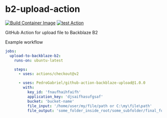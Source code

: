 # b2-upload-action
[![Build Container Image](https://github.com/sksat/b2-upload-action/actions/workflows/build-image.yml/badge.svg)](https://github.com/sksat/b2-upload-action/actions/workflows/build-image.yml)
[![test Action](https://github.com/sksat/b2-upload-action/actions/workflows/test-action.yml/badge.svg)](https://github.com/sksat/b2-upload-action/actions/workflows/test-action.yml)

GitHub Action for upload file to Backblaze B2

Example workflow
```yaml
jobs:
  upload-to-backblaze-b2:
    runs-on: ubuntu-latest

    steps:
      - uses: actions/checkout@v2

      - uses: PedroGabriel/github-action-backblaze-upload@1.0.0
        with:
          key_id: 'fnaufhaihfaifh'
          application_key: 'djsaifhasufgsaf'
          bucket: 'bucket-name'
          file_input: '/home/user/my/file/path or C:\my\file\path'
          file_output: 'some_folder_inside_root/some_subfolder/final_folder/file.ext'
```
